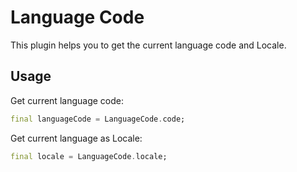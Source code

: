 # Language Code

This plugin helps you to get the current language code and Locale.

## Usage

Get current language code:

``` dart
final languageCode = LanguageCode.code;
```

Get current language as Locale:

``` dart
final locale = LanguageCode.locale;
```
